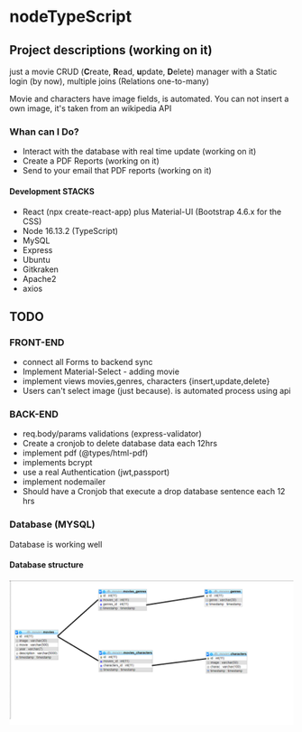 # nodeTypeScript

## Project descriptions (working on it)

just a movie CRUD (**C**reate, **R**ead, **u**pdate, **D**elete) manager with a Static login (by now), multiple joins (Relations one-to-many)

Movie and characters have image fields, is automated. You can not insert a own image, it's taken from an wikipedia API

### Whan can I Do?

* Interact with the database with real time update (working on it)
* Create a PDF Reports (working on it)
* Send to your email that PDF reports (working on it)

#### Development STACKS

* React (npx create-react-app) plus Material-UI (Bootstrap 4.6.x for the CSS)
* Node 16.13.2 (TypeScript)
* MySQL
* Express
* Ubuntu
* Gitkraken
* Apache2
* axios

## TODO

### FRONT-END

* connect all Forms to backend sync
* Implement Material-Select - adding movie
* implement views movies,genres, characters {insert,update,delete}
* Users can't select image (just because). is automated process using api

### BACK-END

* req.body/params validations (express-validator)
* Create a cronjob to delete database data each 12hrs
* implement pdf (@types/html-pdf)
* implements bcrypt
* use a real Authentication (jwt,passport)
* implement nodemailer
* Should have a Cronjob that execute a drop database sentence each 12 hrs

### Database (MYSQL)

Database is working well

#### Database structure

![Database Join Structure](/database.png "Database Join Structure")
